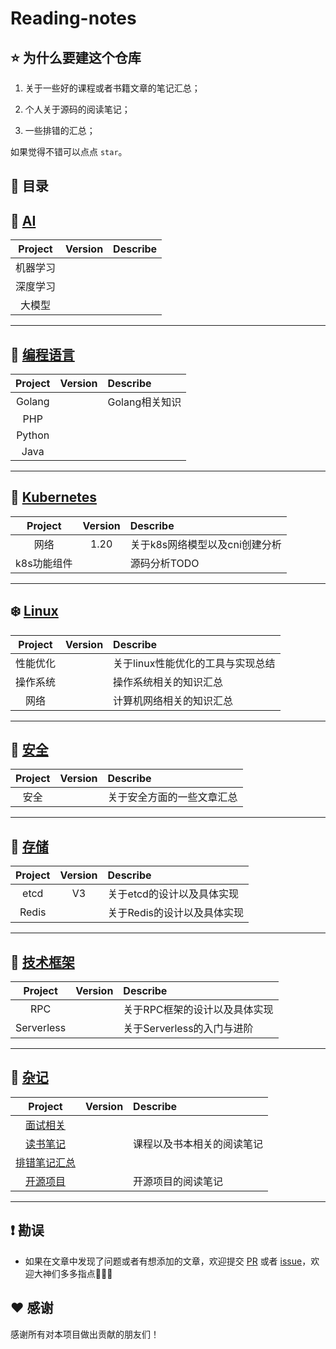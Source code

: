 # Reading-notes

## ⭐️ 为什么要建这个仓库

1. 关于一些好的课程或者书籍文章的笔记汇总；

2. 个人关于源码的阅读笔记；

3. 一些排错的汇总；

如果觉得不错可以点点 `star`。

## 📖 目录

## 🤖 [AI](https://github.com/longpi1/Reading-notes/tree/main/AI)

| Project  | Version | Describe |
| :------: | :-----: | :------- |
| 机器学习 |         |          |
| 深度学习 |         |          |
|  大模型  |         |          |

----------------------------

## 🐳 [编程语言](https://github.com/longpi1/Reading-notes/tree/main/编程语言)

| Project | Version | Describe       |
| :-----: | :-----: | :------------- |
| Golang  |         | Golang相关知识 |
|   PHP   |         |                |
| Python  |         |                |
|  Java   |         |                |


----------------------------

## 🍉 [Kubernetes](https://github.com/longpi1/Reading-notes/tree/main/kuberneters)

|   Project   | Version | Describe                       |
| :---------: | :-----: | :----------------------------- |
|    网络     |  1.20   | 关于k8s网络模型以及cni创建分析 |
| k8s功能组件 |         | 源码分析TODO                   |

----------------------------

## ❄️ [Linux](https://github.com/longpi1/Reading-notes/tree/main/linux)

| Project  | Version | Describe                          |
| :------: | :-----: | :-------------------------------- |
| 性能优化 |         | 关于linux性能优化的工具与实现总结 |
| 操作系统 |         | 操作系统相关的知识汇总            |
|   网络   |         | 计算机网络相关的知识汇总          |

----------------------------

## 🚀 [安全](https://github.com/longpi1/Reading-notes/tree/main/安全)

| Project | Version | Describe                   |
| :-----: | :-----: | :------------------------- |
|  安全   |         | 关于安全方面的一些文章汇总 |

----------------------------

## 📝 [存储](https://github.com/longpi1/Reading-notes/tree/main/存储)

| Project | Version | Describe                    |
| :-----: | :-----: | :-------------------------- |
|  etcd   |   V3    | 关于etcd的设计以及具体实现  |
|  Redis  |         | 关于Redis的设计以及具体实现 |

----------------------------

## 📱 [技术框架](https://github.com/longpi1/Reading-notes/tree/main/技术框架)

| Project    | Version | Describe                      |
| :--------: | :-----: | :---------------------------- |
| RPC        |         | 关于RPC框架的设计以及具体实现 |
| Serverless |         | 关于Serverless的入门与进阶    |

----------------------------

## 📁 [杂记](https://github.com/longpi1/Reading-notes/tree/main/杂记)

|                           Project                            | Version | Describe                   |
| :----------------------------------------------------------: | :-----: | :------------------------- |
| [面试相关](https://github.com/longpi1/Reading-notes/tree/main/杂记/面试相关) |         |                            |
| [读书笔记](https://github.com/longpi1/Reading-notes/tree/main/杂记/读书笔记) |         | 课程以及书本相关的阅读笔记 |
| [排错笔记汇总](https://github.com/longpi1/Reading-notes/tree/main/杂记/排错笔记汇总) |         |                            |
| [开源项目](https://github.com/longpi1/Reading-notes/tree/main/杂记/开源项目) |         | 开源项目的阅读笔记         |

----------------------------

## ❗️ 勘误

+ 如果在文章中发现了问题或者有想添加的文章，欢迎提交 [PR](https://github.com/longpi1/Reading-notes/pulls) 或者 [issue](https://github.com/longpi1/Reading-notes/issues)，欢迎大神们多多指点🙏🙏🙏

## ♥️ 感谢

感谢所有对本项目做出贡献的朋友们！

